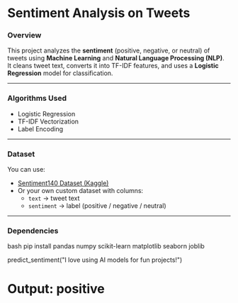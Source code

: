 # Sentiment Analysis on Tweets

### Overview
This project analyzes the **sentiment** (positive, negative, or neutral) of tweets using **Machine Learning** and **Natural Language Processing (NLP)**.  
It cleans tweet text, converts it into TF-IDF features, and uses a **Logistic Regression** model for classification.

---

### Algorithms Used
- Logistic Regression  
- TF-IDF Vectorization  
- Label Encoding  

---

### Dataset
You can use:
- [Sentiment140 Dataset (Kaggle)](https://www.kaggle.com/datasets/kazanova/sentiment140)
- Or your own custom dataset with columns:
  - `text` → tweet text  
  - `sentiment` → label (positive / negative / neutral)

---

### Dependencies
bash
pip install pandas numpy scikit-learn matplotlib seaborn joblib

predict_sentiment("I love using AI models for fun projects!") 
# Output: positive
